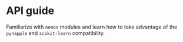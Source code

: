 # API guide

Familiarize with `nemos` modules and learn how to take advantage of the `pynapple` and `scikit-learn` compatibility.